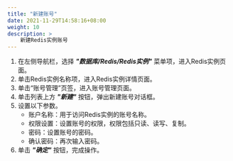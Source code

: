 ```yaml
---
title: "新建账号"
date: 2021-11-29T14:58:16+08:00
weight: 10
description: >
    新建Redis实例账号
---
```


1. 在左侧导航栏，选择 **_"数据库/Redis/Redis实例"_** 菜单项，进入Redis实例页面。
2. 单击Redis实例名称项，进入Redis实例详情页面。
2. 单击“账号管理”页签，进入账号管理页面。
3. 单击列表上方 **_"新建"_** 按钮，弹出新建账号对话框。
4. 设置以下参数。
    - 账户名称：用于访问Redis实例的账号名称。
    - 权限设置：设置账号的权限，权限包括只读、读写、复制。
    - 密码：设置账号的密码。
    - 确认密码：再次输入密码。
5. 单击 **_"确定"_** 按钮，完成操作。